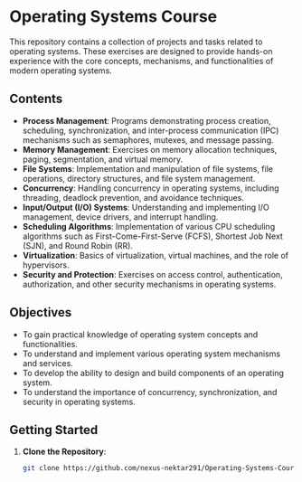 # Operating Systems Course

This repository contains a collection of projects and tasks related to operating systems. These exercises are designed to provide hands-on experience with the core concepts, mechanisms, and functionalities of modern operating systems.

## Contents

- **Process Management**: Programs demonstrating process creation, scheduling, synchronization, and inter-process communication (IPC) mechanisms such as semaphores, mutexes, and message passing.
- **Memory Management**: Exercises on memory allocation techniques, paging, segmentation, and virtual memory.
- **File Systems**: Implementation and manipulation of file systems, file operations, directory structures, and file system management.
- **Concurrency**: Handling concurrency in operating systems, including threading, deadlock prevention, and avoidance techniques.
- **Input/Output (I/O) Systems**: Understanding and implementing I/O management, device drivers, and interrupt handling.
- **Scheduling Algorithms**: Implementation of various CPU scheduling algorithms such as First-Come-First-Serve (FCFS), Shortest Job Next (SJN), and Round Robin (RR).
- **Virtualization**: Basics of virtualization, virtual machines, and the role of hypervisors.
- **Security and Protection**: Exercises on access control, authentication, authorization, and other security mechanisms in operating systems.

## Objectives

- To gain practical knowledge of operating system concepts and functionalities.
- To understand and implement various operating system mechanisms and services.
- To develop the ability to design and build components of an operating system.
- To understand the importance of concurrency, synchronization, and security in operating systems.

## Getting Started

1. **Clone the Repository**:
   ```bash
   git clone https://github.com/nexus-nektar291/Operating-Systems-Course.git
